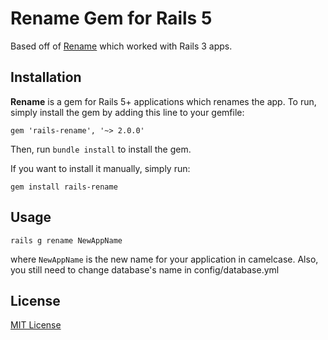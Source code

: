 # Rename Gem for Rails 5

Based off of [Rename](https://github.com/get/Rename) which worked with Rails 3 apps.

## Installation

__Rename__ is a gem for Rails 5+ applications which renames the app. To run, simply install the gem by adding this line to your gemfile:

    gem 'rails-rename', '~> 2.0.0'

Then, run `bundle install` to install the gem.

If you want to install it manually, simply run:

    gem install rails-rename

## Usage

    rails g rename NewAppName

where `NewAppName` is the new name for your application in camelcase.
Also, you still need to change database's name in config/database.yml

## License

[MIT License](https://github.com/negativetwelve/rails-rename/blob/master/LICENSE.txt)
